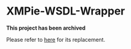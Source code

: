 # XMPie-WSDL-Wrapper
**This project has been archived**

Please refer to [here](https://github.com/fxaps/XMPie-WSDL-Wrapper-Documentation) for its replacement.
